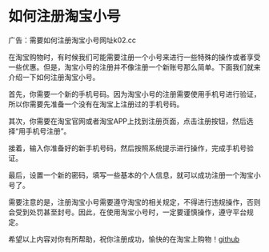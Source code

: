 # 如何注册淘宝小号

广告：需要如何注册淘宝小号网址k02.cc

在淘宝购物时，有时候我们可能需要注册一个小号来进行一些特殊的操作或者享受一些优惠。但是，淘宝小号的注册并不像注册一个新账号那么简单。下面我们就来介绍一下如何注册淘宝小号。

首先，你需要一个新的手机号码。因为淘宝小号的注册需要使用手机号进行验证，所以你需要先准备一个没有在淘宝上注册过的手机号码。

其次，你需要在淘宝官网或者淘宝APP上找到注册页面，点击注册按钮，然后选择“用手机号注册”。

接着，输入你准备好的新手机号码，然后按照系统提示进行操作，完成手机号验证。

最后，设置一个新的密码，填写一些基本的个人信息，就可以成功注册一个淘宝小号了。

需要注意的是，注册淘宝小号需要遵守淘宝的相关规定，不得进行违规操作，否则会受到处罚甚至封号。因此，在使用淘宝小号时，一定要谨慎操作，遵守平台规定。

希望以上内容对你有所帮助，祝你注册成功，愉快的在淘宝上购物！[github](https://github.com)